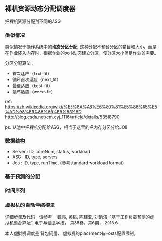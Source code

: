 ## 裸机资源动态分配调度器

把裸机资源分配到不同的ASG

### 类似情况
类似情况于操作系统中的**动态分区分配**, 这种分配不预设分区的数目和大小，而是在作业装入内存时，根据作业的大小动态建立分区，使分区大小满足作业的需要。

分区分配算法：
- 首次适应（first-fit）
- 循环首次适应（next_fit）
- 最佳适应（best-fit）
- 最坏适应（worst-fit）

ref: https://zh.wikipedia.org/wiki/%E5%8A%A8%E6%80%81%E5%86%85%E5%AD%98%E5%88%86%E9%85%8D
http://blog.csdn.net/cm_cyj_1116/article/details/53518790


ps. 从池中把裸机分配给ASG，相当于这里的把内存分区分给JOB

### 数据结构

- Server : ID, coreNum, status, workload
- ASG : ID, type, servers
- Job : ID, type, runTime, (参考standard workload format)

### 基于预测的分配

### 时间序列









### 虚拟机的自动伸缩模型
详细步骤及代码，请参考： 
	魏亮, 黄韬, 陈建亚, 刘韵洁, "基于工作负载预测的虚拟机整合算法", 电子与信息学报， 第35卷，第6期， 2013.6

本人虚拟机调度是 背包问题， 虚拟机的placement有Hosts配置限制。